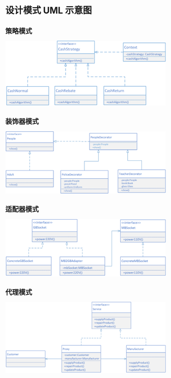 # 设计模式 UML 示意图

## 策略模式
![策略模式](./img/策略模式.png "策略模式")

## 装饰器模式
![装饰器模式](./img/装饰器模式.png "装饰器模式")

## 适配器模式
![适配器模式](./img/适配器模式.png "适配器模式")

## 代理模式
![代理模式](./img/代理模式.png "代理模式")
